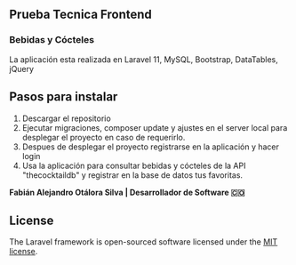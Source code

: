## Prueba Tecnica Frontend

### Bebidas y Cócteles

La aplicación esta realizada en Laravel 11, MySQL, Bootstrap, DataTables, jQuery

## Pasos para instalar

1. Descargar el repositorio
2. Ejecutar migraciones, composer update y ajustes en el server local para desplegar el proyecto en caso de requerirlo.
3. Despues de desplegar el proyecto registrarse en la aplicación y hacer login
4. Usa la aplicación para consultar bebidas y cócteles de la API "thecocktaildb" y registrar en la base de datos tus favoritas.

**Fabián Alejandro Otálora Silva | Desarrollador de Software 🇨🇴**

## License

The Laravel framework is open-sourced software licensed under the [MIT license](https://opensource.org/licenses/MIT).
